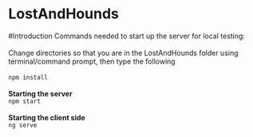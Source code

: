 # LostAndHounds

#Introduction
Commands needed to start up the server for local testing:<br><br>
Change directories so that you are in the LostAndHounds folder using terminal/command prompt, then type the following
<br><br>
<code>npm install</code>
<br><br>
<b>Starting the server</b><br>
<code>npm start</code>
<br><br>
<b>Starting the client side</b><br>
<code>ng serve</code>
